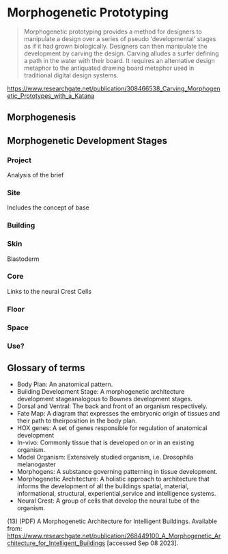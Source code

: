 # Morphogenetic Prototyping
>Morphogenetic prototyping provides a method for designers to manipulate a design over a series of pseudo 'developmental' stages as if it had grown biologically. Designers can then manipulate the development by carving the design. Carving alludes a surfer defining a path in the water with their board. It requires an alternative design metaphor to the antiquated drawing board metaphor used in traditional digital design systems. 
>
<https://www.researchgate.net/publication/308466538_Carving_Morphogenetic_Prototypes_with_a_Katana>

## Morphogenesis


## Morphogenetic Development Stages

### Project
Analysis of the brief


### Site
Includes the concept of base


### Building


### Skin
Blastoderm


### Core
Links to the neural Crest Cells


### Floor


### Space


### Use?

## Glossary of terms

* Body Plan: An anatomical pattern.
* Building Development Stage: A morphogenetic architecture development stageanalogous to Bownes development stages.
* Dorsal and Ventral: The back and front of an organism respectively.
* Fate Map: A diagram that expresses the embryonic origin of tissues and their path to theirposition in the body plan.
* HOX genes: A set of genes responsible for regulation of anatomical development
* In-vivo: Commonly tissue that is developed on or in an existing organism.
* Model Organism: Extensively studied organism, i.e. Drosophila melanogaster
* Morphogens: A substance governing patterning in tissue development.
* Morphogenetic Architecture: A holistic approach to architecture that informs the development of all the buildings spatial, material, informational, structural, experiential,service and intelligence systems.
* Neural Crest: A group of cells that develop the neural tube of the organism. 

(13) (PDF) A Morphogenetic Architecture for Intelligent Buildings. Available from: https://www.researchgate.net/publication/268449100_A_Morphogenetic_Architecture_for_Intelligent_Buildings [accessed Sep 08 2023].
